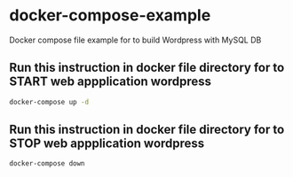 # docker-compose-example
Docker compose file example for to build Wordpress with MySQL DB



## Run this instruction in docker file directory for to START web appplication wordpress
```bash
docker-compose up -d
```
## Run this instruction in docker file directory for to STOP web appplication wordpress
```bash
docker-compose down
```
